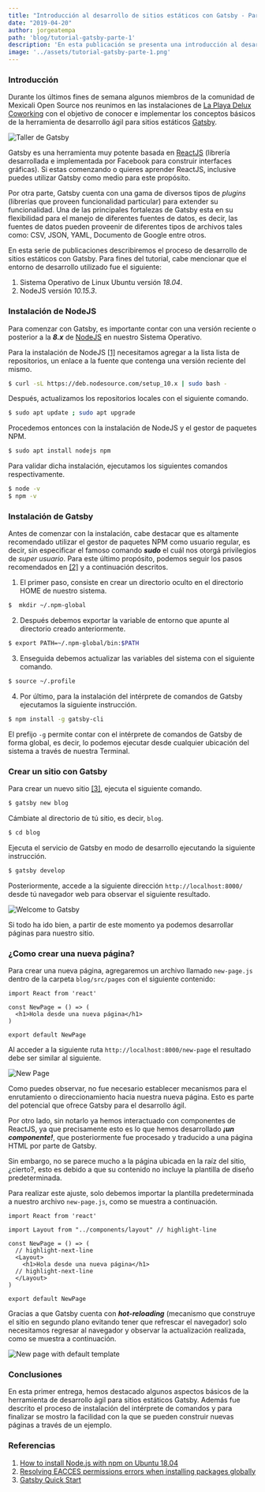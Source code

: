 ```yaml
---
title: "Introducción al desarrollo de sitios estáticos con Gatsby - Parte 1"
date: "2019-04-20"
author: jorgeatempa
path: 'blog/tutorial-gatsby-parte-1'
description: 'En esta publicación se presenta una introducción al desarrollo de sitios estáticos con Gatsby'
image: '../assets/tutorial-gatsby-parte-1.png'
---
```


### Introducción

Durante los últimos fines de semana algunos miembros de la comunidad de Mexicali Open Source nos reunimos en las instalaciones de [La Playa Delux Coworking](https://www.facebook.com/LaPlayaDeLux/) con el objetivo de conocer e implementar los conceptos básicos de la herramienta de desarrollo ágil para sitios estáticos [Gatsby](https://www.gatsbyjs.org/).

![Taller de Gatsby](../assets/reunion.jpg)

Gatsby es una herramienta muy potente basada en [ReactJS](https://reactjs.org/) (librería desarrollada e implementada por Facebook para construir interfaces gráficas). Si estas comenzando o quieres aprender ReactJS, inclusive puedes utilizar Gatsby como medio para este propósito. 

Por otra parte, Gatsby cuenta con una gama de diversos tipos de _plugins_ (librerías que proveen funcionalidad particular) para extender su funcionalidad. Una de las principales fortalezas de Gatsby esta en su flexibilidad para el manejo de diferentes fuentes de datos, es decir, las fuentes de datos pueden proveenir de diferentes tipos de archivos tales como: CSV, JSON, YAML, Documento de Google entre otros.

En esta serie de publicaciones describiremos el proceso de desarrollo de sitios estáticos con Gatsby. Para fines del tutorial, cabe mencionar que el entorno de desarrollo utilizado fue el siguiente:

1. Sistema Operativo de Linux Ubuntu versión _18.04_.
2. NodeJS versión _10.15.3_.

### Instalación de NodeJS

Para comenzar con Gatsby, es importante contar con una versión reciente o posterior a la _**8.x**_ de [NodeJS](https://nodejs.org) en nuestro Sistema Operativo. 

Para la instalación de NodeJS [[1]](https://linux4one.com/how-to-install-node-js-with-npm-on-ubuntu-18-04/) necesitamos agregar a la lista lista de repositorios, un enlace a la fuente que contenga una versión reciente del mismo.

```bash
$ curl -sL https://deb.nodesource.com/setup_10.x | sudo bash -
```

Después, actualizamos los repositorios locales con el siguiente comando.

```bash
$ sudo apt update ; sudo apt upgrade
```

Procedemos entonces con la instalación de NodeJS y el gestor de paquetes NPM.

```bash
$ sudo apt install nodejs npm
```

Para validar dicha instalación, ejecutamos los siguientes comandos respectivamente.

```bash
$ node -v
$ npm -v
```

### Instalación de Gatsby

Antes de comenzar con la instalación, cabe destacar que es altamente recomendado utilizar el gestor de paquetes NPM como usuario regular, es decir, sin especificar el famoso comando _**sudo**_ el cuál nos otorgá privilegios de _super usuario_. Para este último propósito, podemos seguir los pasos recomendados en [[2]](https://docs.npmjs.com/resolving-eacces-permissions-errors-when-installing-packages-globally) y a continuación descritos.

1. El primer paso, consiste en crear un directorio oculto en el directorio HOME de nuestro sistema.

```bash
$  mkdir ~/.npm-global
```

2. Después debemos exportar la variable de entorno que apunte al directorio creado anteriormente.

```bash
$ export PATH=~/.npm-global/bin:$PATH
```

3. Enseguida debemos actualizar las variables del sistema con el siguiente comando.

```bash
$ source ~/.profile
```

4. Por último, para la instalación del intérprete de comandos de Gatsby ejecutamos la siguiente instrucción.

```bash
$ npm install -g gatsby-cli
```

El prefijo `-g` permite contar con el intérprete de comandos de Gatsby de forma global, es decir, lo podemos ejecutar desde cualquier ubicación del sistema a través de nuestra Terminal.

### Crear un sitio con Gatsby

Para crear un nuevo sitio [[3]](https://www.gatsbyjs.org/docs/quick-start), ejecuta el siguiente comando.

```bash
$ gatsby new blog
```

Cámbiate al directorio de tú sitio, es decir, `blog`.

```bash
$ cd blog
```

Ejecuta el servicio de Gatsby en modo de desarrollo ejecutando la siguiente instrucción.

```bash
$ gatsby develop
```

Posteriormente, accede a la siguiente dirección `http://localhost:8000/` desde tú navegador web para observar el siguiente resultado.

![Welcome to Gatsby](../assets/initial_gatsby.png)

Si todo ha ido bien, a partir de este momento ya podemos desarrollar páginas para nuestro sitio.

### ¿Como crear una nueva página?

Para crear una nueva página, agregaremos un archivo llamado `new-page.js` dentro de la carpeta `blog/src/pages` con el siguiente contenido:

```jsx{numberLines: true}
import React from 'react'

const NewPage = () => (
  <h1>Hola desde una nueva página</h1>
)

export default NewPage
```

Al acceder a la siguiente ruta `http://localhost:8000/new-page` el resultado debe ser similar al siguiente.

![New Page](../assets/new-page.png)

Como puedes observar, no fue necesario establecer mecanismos para el enrutamiento o direccionamiento hacia nuestra nueva página. Esto es  parte del potencial que ofrece Gatsby para el desarrollo ágil.

Por otro lado, sin notarlo ya hemos interactuado con componentes de ReactJS, ya que precisamente esto es lo que hemos desarrollado _**¡un componente!**_, que posteriormente fue procesado y traducido a una página HTML por parte de Gatsby.

Sin embargo, no se parece mucho a la página ubicada en la raíz del sitio, ¿cierto?, esto es debido a que su contenido no incluye la plantilla de diseño predeterminada. 

Para realizar este ajuste, solo debemos importar la plantilla predeterminada a nuestro archivo `new-page.js`, como se muestra a continuación.

```jsx{numberLines: true}
import React from 'react'

import Layout from "../components/layout" // highlight-line

const NewPage = () => (
  // highlight-next-line
  <Layout>
    <h1>Hola desde una nueva página</h1>
  // highlight-next-line
  </Layout>
)

export default NewPage
```

Gracias a que Gatsby cuenta con _**hot-reloading**_ (mecanismo que construye el sitio en segundo plano evitando tener que refrescar el navegador) solo necesitamos regresar al navegador y observar la actualización realizada, como se muestra a continuación.

![New page with default template](../assets/new-page-with-template-animation.gif)

### Conclusiones

En esta primer entrega, hemos destacado algunos aspectos básicos de la herramienta de desarrollo ágil para sitios estáticos Gatsby. Además fue descrito el proceso de instalación del intérprete de comandos y para finalizar se mostro la facilidad con la que se pueden construir nuevas páginas a través de un ejemplo.

### Referencias
   1. [How to install Node.js with npm on Ubuntu 18.04](https://linux4one.com/how-to-install-node-js-with-npm-on-ubuntu-18-04/)
   2. [Resolving EACCES permissions errors when installing packages globally](https://docs.npmjs.com/resolving-eacces-permissions-errors-when-installing-packages-globally)
   3. [Gatsby Quick Start](https://www.gatsbyjs.org/docs/quick-start)